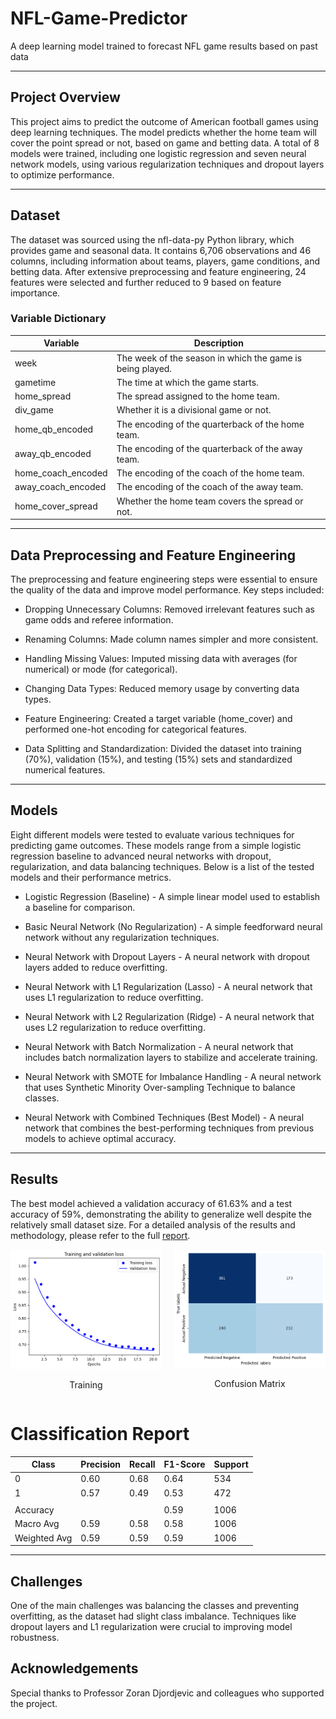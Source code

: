 # NFL-Game-Predictor
A deep learning model trained to forecast NFL game results based on past data

---

## Project Overview

This project aims to predict the outcome of American football games using deep learning techniques. The model predicts whether the home team will cover the point spread or not, based on game and betting data. A total of 8 models were trained, including one logistic regression and seven neural network models, using various regularization techniques and dropout layers to optimize performance.

---

## Dataset

The dataset was sourced using the nfl-data-py Python library, which provides game and seasonal data. It contains 6,706 observations and 46 columns, including information about teams, players, game conditions, and betting data. After extensive preprocessing and feature engineering, 24 features were selected and further reduced to 9 based on feature importance.

### Variable Dictionary
| Variable               | Description                                                       |
|-----------------------|-------------------------------------------------------------------|
| week                  | The week of the season in which the game is being played.           |
| gametime               | The time at which the game starts.                                 |
| home_spread            | The spread assigned to the home team.                              |
| div_game               | Whether it is a divisional game or not.                            |
| home_qb_encoded        | The encoding of the quarterback of the home team.                   |
| away_qb_encoded        | The encoding of the quarterback of the away team.                   |
| home_coach_encoded     | The encoding of the coach of the home team.                         |
| away_coach_encoded     | The encoding of the coach of the away team.                         |
| home_cover_spread      | Whether the home team covers the spread or not.                     |

---

## Data Preprocessing and Feature Engineering

The preprocessing and feature engineering steps were essential to ensure the quality of the data and improve model performance. Key steps included:

- Dropping Unnecessary Columns: Removed irrelevant features such as game odds and referee information.

- Renaming Columns: Made column names simpler and more consistent.

- Handling Missing Values: Imputed missing data with averages (for numerical) or mode (for categorical).

- Changing Data Types: Reduced memory usage by converting data types.

- Feature Engineering: Created a target variable (home_cover) and performed one-hot encoding for categorical features.

- Data Splitting and Standardization: Divided the dataset into training (70%), validation (15%), and testing (15%) sets and standardized numerical features.

---

## Models

Eight different models were tested to evaluate various techniques for predicting game outcomes. These models range from a simple logistic regression baseline to advanced neural networks with dropout, regularization, and data balancing techniques. Below is a list of the tested models and their performance metrics.

- Logistic Regression (Baseline) - A simple linear model used to establish a baseline for comparison.

- Basic Neural Network (No Regularization) - A simple feedforward neural network without any regularization techniques.

- Neural Network with Dropout Layers - A neural network with dropout layers added to reduce overfitting.

- Neural Network with L1 Regularization (Lasso) - A neural network that uses L1 regularization to reduce overfitting.

- Neural Network with L2 Regularization (Ridge) - A neural network that uses L2 regularization to reduce overfitting.

- Neural Network with Batch Normalization - A neural network that includes batch normalization layers to stabilize and accelerate training.

- Neural Network with SMOTE for Imbalance Handling - A neural network that uses Synthetic Minority Over-sampling Technique to balance classes.

- Neural Network with Combined Techniques (Best Model) - A neural network that combines the best-performing techniques from previous models to achieve optimal accuracy.

---

## Results

The best model achieved a validation accuracy of 61.63% and a test accuracy of 59%, demonstrating the ability to generalize well despite the relatively small dataset size.
For a detailed analysis of the results and methodology, please refer to the full [report](report.pdf).

<div style="display: flex; justify-content: center; align-items: center; gap: 20px;">
    <div style="flex: 1; text-align: center;">
        <img src="training.png" alt="Training" width="400"/>
        <p>Training</p>
    </div>
    <div style="flex: 1; text-align: center;">
        <img src="confusion_matrix.png" alt="Confusion Matrix" width="400"/>
        <p>Confusion Matrix</p>
    </div>
</div>

# Classification Report

| Class | Precision | Recall | F1-Score | Support |
|------|----------|-------|---------|--------|
| 0    | 0.60     | 0.68  | 0.64    | 534    |
| 1    | 0.57     | 0.49  | 0.53    | 472    |
|      |          |       |         |        |
| Accuracy      |        |       | 0.59    | 1006   |
| Macro Avg     | 0.59   | 0.58  | 0.58    | 1006   |
| Weighted Avg  | 0.59   | 0.59  | 0.59    | 1006   |

---

## Challenges

One of the main challenges was balancing the classes and preventing overfitting, as the dataset had slight class imbalance. Techniques like dropout layers and L1 regularization were crucial to improving model robustness.

## Acknowledgements

Special thanks to Professor Zoran Djordjevic and colleagues who supported the project.

